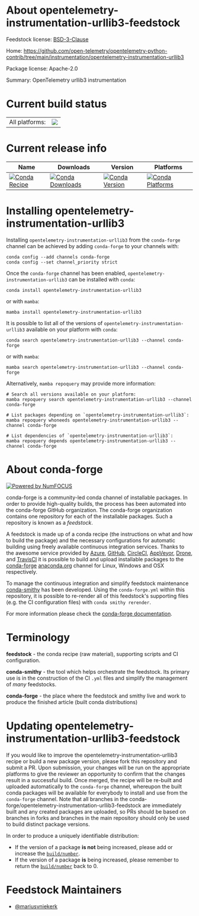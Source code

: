 About opentelemetry-instrumentation-urllib3-feedstock
=====================================================

Feedstock license: [BSD-3-Clause](https://github.com/conda-forge/opentelemetry-instrumentation-urllib3-feedstock/blob/main/LICENSE.txt)

Home: https://github.com/open-telemetry/opentelemetry-python-contrib/tree/main/instrumentation/opentelemetry-instrumentation-urllib3

Package license: Apache-2.0

Summary: OpenTelemetry urllib3 instrumentation

Current build status
====================


<table><tr><td>All platforms:</td>
    <td>
      <a href="https://dev.azure.com/conda-forge/feedstock-builds/_build/latest?definitionId=13887&branchName=main">
        <img src="https://dev.azure.com/conda-forge/feedstock-builds/_apis/build/status/opentelemetry-instrumentation-urllib3-feedstock?branchName=main">
      </a>
    </td>
  </tr>
</table>

Current release info
====================

| Name | Downloads | Version | Platforms |
| --- | --- | --- | --- |
| [![Conda Recipe](https://img.shields.io/badge/recipe-opentelemetry--instrumentation--urllib3-green.svg)](https://anaconda.org/conda-forge/opentelemetry-instrumentation-urllib3) | [![Conda Downloads](https://img.shields.io/conda/dn/conda-forge/opentelemetry-instrumentation-urllib3.svg)](https://anaconda.org/conda-forge/opentelemetry-instrumentation-urllib3) | [![Conda Version](https://img.shields.io/conda/vn/conda-forge/opentelemetry-instrumentation-urllib3.svg)](https://anaconda.org/conda-forge/opentelemetry-instrumentation-urllib3) | [![Conda Platforms](https://img.shields.io/conda/pn/conda-forge/opentelemetry-instrumentation-urllib3.svg)](https://anaconda.org/conda-forge/opentelemetry-instrumentation-urllib3) |

Installing opentelemetry-instrumentation-urllib3
================================================

Installing `opentelemetry-instrumentation-urllib3` from the `conda-forge` channel can be achieved by adding `conda-forge` to your channels with:

```
conda config --add channels conda-forge
conda config --set channel_priority strict
```

Once the `conda-forge` channel has been enabled, `opentelemetry-instrumentation-urllib3` can be installed with `conda`:

```
conda install opentelemetry-instrumentation-urllib3
```

or with `mamba`:

```
mamba install opentelemetry-instrumentation-urllib3
```

It is possible to list all of the versions of `opentelemetry-instrumentation-urllib3` available on your platform with `conda`:

```
conda search opentelemetry-instrumentation-urllib3 --channel conda-forge
```

or with `mamba`:

```
mamba search opentelemetry-instrumentation-urllib3 --channel conda-forge
```

Alternatively, `mamba repoquery` may provide more information:

```
# Search all versions available on your platform:
mamba repoquery search opentelemetry-instrumentation-urllib3 --channel conda-forge

# List packages depending on `opentelemetry-instrumentation-urllib3`:
mamba repoquery whoneeds opentelemetry-instrumentation-urllib3 --channel conda-forge

# List dependencies of `opentelemetry-instrumentation-urllib3`:
mamba repoquery depends opentelemetry-instrumentation-urllib3 --channel conda-forge
```


About conda-forge
=================

[![Powered by
NumFOCUS](https://img.shields.io/badge/powered%20by-NumFOCUS-orange.svg?style=flat&colorA=E1523D&colorB=007D8A)](https://numfocus.org)

conda-forge is a community-led conda channel of installable packages.
In order to provide high-quality builds, the process has been automated into the
conda-forge GitHub organization. The conda-forge organization contains one repository
for each of the installable packages. Such a repository is known as a *feedstock*.

A feedstock is made up of a conda recipe (the instructions on what and how to build
the package) and the necessary configurations for automatic building using freely
available continuous integration services. Thanks to the awesome service provided by
[Azure](https://azure.microsoft.com/en-us/services/devops/), [GitHub](https://github.com/),
[CircleCI](https://circleci.com/), [AppVeyor](https://www.appveyor.com/),
[Drone](https://cloud.drone.io/welcome), and [TravisCI](https://travis-ci.com/)
it is possible to build and upload installable packages to the
[conda-forge](https://anaconda.org/conda-forge) [anaconda.org](https://anaconda.org/)
channel for Linux, Windows and OSX respectively.

To manage the continuous integration and simplify feedstock maintenance
[conda-smithy](https://github.com/conda-forge/conda-smithy) has been developed.
Using the ``conda-forge.yml`` within this repository, it is possible to re-render all of
this feedstock's supporting files (e.g. the CI configuration files) with ``conda smithy rerender``.

For more information please check the [conda-forge documentation](https://conda-forge.org/docs/).

Terminology
===========

**feedstock** - the conda recipe (raw material), supporting scripts and CI configuration.

**conda-smithy** - the tool which helps orchestrate the feedstock.
                   Its primary use is in the construction of the CI ``.yml`` files
                   and simplify the management of *many* feedstocks.

**conda-forge** - the place where the feedstock and smithy live and work to
                  produce the finished article (built conda distributions)


Updating opentelemetry-instrumentation-urllib3-feedstock
========================================================

If you would like to improve the opentelemetry-instrumentation-urllib3 recipe or build a new
package version, please fork this repository and submit a PR. Upon submission,
your changes will be run on the appropriate platforms to give the reviewer an
opportunity to confirm that the changes result in a successful build. Once
merged, the recipe will be re-built and uploaded automatically to the
`conda-forge` channel, whereupon the built conda packages will be available for
everybody to install and use from the `conda-forge` channel.
Note that all branches in the conda-forge/opentelemetry-instrumentation-urllib3-feedstock are
immediately built and any created packages are uploaded, so PRs should be based
on branches in forks and branches in the main repository should only be used to
build distinct package versions.

In order to produce a uniquely identifiable distribution:
 * If the version of a package **is not** being increased, please add or increase
   the [``build/number``](https://docs.conda.io/projects/conda-build/en/latest/resources/define-metadata.html#build-number-and-string).
 * If the version of a package **is** being increased, please remember to return
   the [``build/number``](https://docs.conda.io/projects/conda-build/en/latest/resources/define-metadata.html#build-number-and-string)
   back to 0.

Feedstock Maintainers
=====================

* [@mariusvniekerk](https://github.com/mariusvniekerk/)

